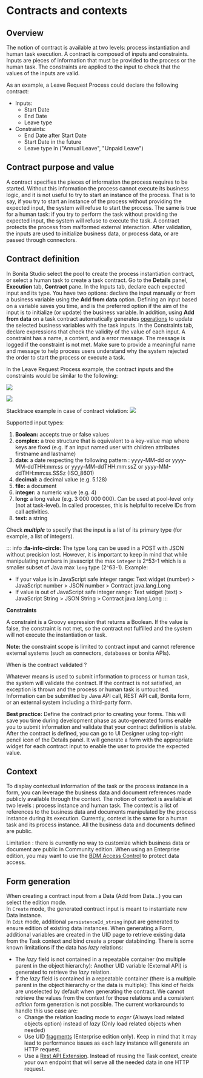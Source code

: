 # Contracts and contexts

## Overview

The notion of contract is available at two levels: process instantiation and human task execution. A contract is composed of inputs and constraints. Inputs are pieces of information that must be provided to the process or the human task. The constraints are applied to the input to check that the values of the inputs are valid.

As an example, a Leave Request Process could declare the following contract:

* Inputs:
  * Start Date
  * End Date
  * Leave type
* Constraints:
  * End Date after Start Date
  * Start Date in the future
  * Leave type in ("Annual Leave", "Unpaid Leave")

## Contract purpose and value

A contract specifies the pieces of information the process requires to be started. Without this information the process cannot execute its business logic, and it is not useful to try to start an instance of the process. That is to say, if you try to start an instance of the process without providing the expected input, the system will refuse to start the process. The same is true for a human task: if you try to perform the task without providing the expected input, the system will refuse to execute the task. A contract protects the process from malformed external interaction. After validation, the inputs are used to initialize business data, or process data, or are passed through connectors.

## Contract definition

In Bonita Studio select the pool to create the process instantiation contract, or select a human task to create a task contract.
Go to the **Details** panel, **Execution** tab, **Contract** pane. In the Inputs tab, declare each expected input and its type. You have two options: declare the input manually or from a business variable using the **Add from data** option. Defining an input based on a variable saves you time, and is the preferred option if the aim of the input is to initialize (or update) the business variable. In addition, using **Add from data** on a task contract automatically generates [operations](operations.md) to update the selected business variables with the task inputs. In the Constraints tab, declare expressions that check the validity of the value of each input. A constraint has a name, a content, and a error message. The message is logged if the constraint is not met. Make sure to provide a meaningful name and message to help process users understand why the system rejected the order to start the process or execute a task.

In the Leave Request Process example, the contract inputs and the constraints would be similar to the following:

  ![](images/images-6_0/contractDoc.PNG)


  ![](images/images-6_0/ConstraintsDoc.PNG)


Stacktrace example in case of contract violation:
  ![](images/images-6_0/constraintError.PNG)

Supported input types:

1. **Boolean:** accepts true or false values
2. **complex:** a tree structure that is equivalent to a key-value map where keys are fixed (e.g. if an input named user with children attributes firstname and lastname)
3. **date:** a date respecting the following pattern : yyyy-MM-dd or yyyy-MM-ddTHH:mm:ss or yyyy-MM-ddTHH:mm:ssZ or yyyy-MM-ddTHH:mm:ss.SSSz (ISO\_8601)
4. **decimal:** a decimal value (e.g. 5.128)
5. **file:** a document
6. **integer:** a numeric value (e.g. 4)
7. **long:** a long value (e.g. 3 000 000 000). Can be used at pool-level only (not at task-level). In called processes, this is helpful to receive IDs from call activities.
7. **text:** a string

Check **_multiple_** to specify that the input is a list of its primary type (for example, a list of integers).

::: info
**:fa-info-circle:**  The type `long` can be used in a POST with JSON without precision lost. However, it is important to keep in mind that while manipulating numbers in javascript the max `integer` is 2^53-1 which is a smaller subset of Java max `long` type (2^63-1). Example:

 * If your value is in JavaScript safe integer range: Text widget (number) > JavaScript number > JSON number > Contract java.lang.Long
 * If value is out of JavaScript safe integer range: Text widget (text) > JavaScript String > JSON String > Contract java.lang.Long
:::

**Constraints**

A constraint is a Groovy expression that returns a Boolean. If the value is false, the constraint is not met, so the contract not fulfilled and the system will not execute the instantiation or task.

**Note:** the constraint scope is limited to contract input and cannot reference external systems (such as connectors, databases or bonita APIs).

When is the contract validated ?

Whatever means is used to submit information to process or human task, the system will validate the contract. If the contract is not satisfied, an exception is thrown and the process or human task is untouched. Information can be submitted by Java API call, REST API call, Bonita form, or an external system including a third-party form.

**Best practice:** Define the contract prior to creating your forms. This will save you time during development phase as auto-generated forms enable you to submit information and validate that your contract definition is stable. After the contract is defined, you can go to UI Designer using top-right pencil icon of the Details panel. It will generate a form with the appropriate widget for each contract input to enable the user to provide the expected value.

## Context

To display contextual information of the task or the process instance in a form, you can leverage the business data and document references made publicly available through the context. The notion of context is available at two levels : process instance and human task. The context is a list of references to the business data and documents manipulated by the process instance during its execution.
Currently, context is the same for a human task and its process instance. All the business data and documents defined are public.

Limitation : there is currently no way to customize which business data or document are public in Community edition. When using an Enterprise edition, you may want to use the [BDM Access Control](bdm-access-control.md) to protect data access.


## <a name="form-generation"/> Form generation

When creating a contract input from a Data (Add from Data...) you can select the edition mode.  
In `Create` mode, the generated contract input is meant to instantiate new Data instance.  
In `Edit` mode, additional `persistenceId_string` input are generated to ensure edition of existing data instances. When generating a Form, additional variables are created in the UID page to retrieve existing data from the Task context and bind create a proper databinding. There is some known limitations if the data has _lazy_ relations:  
* The _lazy_ field is not contained in a repeatable container (no multiple parent in the object hierarchy): Another UID variable (External API) is generated to retrieve the _lazy_ relation.
* If the _lazy_ field is contained in a repeatable container (there is a multiple parent in the object hierarchy or the data is multiple): This kind of fields are unselected by default when generating the contract. We cannot retrieve the values from the context for those relations and a consistent _edition_ form generation is not possible. The current workarounds to handle this use case are:
	* Change the relation loading mode to _eager_ (Always load related objects option) instead of _lazy_ (Only load related objects when needed)
	* Use UID [fragments](fragments.md) (Enterprise edition only). Keep in mind that it may lead to performance issues as each lazy instance will generate an HTTP request.
	* Use a [Rest API Extension](api-extensions.md). Instead of reusing the Task context, create your own endpoint that will serve all the needed data in one HTTP request.

